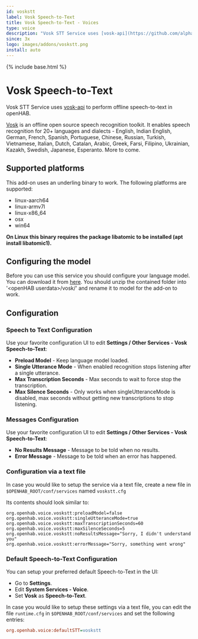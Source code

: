 ```yaml
---
id: voskstt
label: Vosk Speech-to-Text
title: Vosk Speech-to-Text - Voices
type: voice
description: "Vosk STT Service uses [vosk-api](https://github.com/alphacep/vosk-api) to perform offline speech-to-text in openHAB."
since: 3x
logo: images/addons/voskstt.png
install: auto
---
```


<!-- Attention authors: Do not edit directly. Please add your changes to the appropriate source repository -->

{% include base.html %}

# Vosk Speech-to-Text

Vosk STT Service uses [vosk-api](https://github.com/alphacep/vosk-api) to perform offline speech-to-text in openHAB.

[Vosk](https://alphacephei.com/vosk/) is an offline open source speech recognition toolkit.
It enables speech recognition for 20+ languages and dialects - English, Indian English, German, French, Spanish, Portuguese, Chinese, Russian, Turkish, Vietnamese, Italian, Dutch, Catalan, Arabic, Greek, Farsi, Filipino, Ukrainian, Kazakh, Swedish, Japanese, Esperanto.
More to come.

## Supported platforms

This add-on uses an underling binary to work.
The following platforms are supported:

- linux-aarch64
- linux-armv7l
- linux-x86_64
- osx
- win64

**On Linux this binary requires the package libatomic to be installed (apt install libatomic1).**

## Configuring the model

Before you can use this service you should configure your language model.
You can download it from [here](https://alphacephei.com/vosk/models).
You should unzip the contained folder into '\<openHAB userdata\>/vosk/' and rename it to model for the add-on to work.

## Configuration

### Speech to Text Configuration

Use your favorite configuration UI to edit **Settings / Other Services - Vosk Speech-to-Text**:

- **Preload Model** - Keep language model loaded.
- **Single Utterance Mode** - When enabled recognition stops listening after a single utterance.
- **Max Transcription Seconds** - Max seconds to wait to force stop the transcription.
- **Max Silence Seconds** - Only works when singleUtteranceMode is disabled, max seconds without getting new transcriptions to stop listening.

### Messages Configuration

Use your favorite configuration UI to edit **Settings / Other Services - Vosk Speech-to-Text**:

- **No Results Message** - Message to be told when no results.
- **Error Message** - Message to be told when an error has happened.

### Configuration via a text file

In case you would like to setup the service via a text file, create a new file in `$OPENHAB_ROOT/conf/services` named `voskstt.cfg`

Its contents should look similar to:

```
org.openhab.voice.voskstt:preloadModel=false
org.openhab.voice.voskstt:singleUtteranceMode=true
org.openhab.voice.voskstt:maxTranscriptionSeconds=60
org.openhab.voice.voskstt:maxSilenceSeconds=5
org.openhab.voice.voskstt:noResultsMessage="Sorry, I didn't understand you"
org.openhab.voice.voskstt:errorMessage="Sorry, something went wrong"
```

### Default Speech-to-Text Configuration

You can setup your preferred default Speech-to-Text in the UI:

- Go to **Settings**.
- Edit **System Services - Voice**.
- Set **Vosk** as **Speech-to-Text**.

In case you would like to setup these settings via a text file, you can edit the file `runtime.cfg` in `$OPENHAB_ROOT/conf/services` and set the following entries:

```ini
org.openhab.voice:defaultSTT=voskstt
```
